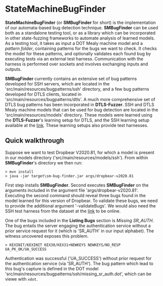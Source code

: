 # StateMachineBugFinder

**StateMachineBugFinder** (or **SMBugFinder** for short) is the implementation of our automata-based bug detection technique.
**SMBugFinder** can be used both as a standalone testing tool, or as a library which can be incorporated in other state-fuzzing frameworks to automate analysis of learned models.
As a testing tool, it takes as input a DOT Mealy machine model and a *pattern folder*, containing patterns for the bugs we want to check.
It checks the model for these patterns, and optionally validates each found bug by executing tests via an external test harness.
Communication with the harness is performed over sockets and involves exchanging inputs and outputs.

**SMBugFinder** currently contains an extensive set of bug patterns developed for SSH servers, which are located in the 'src/main/resources/bugpatterns/ssh' directory, and a few bug patterns developed for DTLS clients, located in 'src/main/resources/bugpatterns/dtls'.
A much more comprehensive set of DTLS bug patterns has been incorporated in **DTLS-Fuzzer**.
SSH and DTLS Mealy machine models that can be used for bug detection are located in the 'src/main/resources/models' directory.
These models were learned using the **DTLS-Fuzzer**'s learning setup for DTLS, and the SSH learning setup available at the [link][sshharness].
These learning setups also provide test harnesses.

## Quick walkthrough

Suppose we want to test Dropbear V2020.81, for which a model is present in our models directory ('src/main/resources/models/ssh').
From within **SMBugFinder**'s directory we then run:

    > mvn install
    > java -jar target\sm-bug-finder.jar args/dropbear-v2020.81
    
First step installs **SMBugFinder**. 
Second executes **SMBugFinder** on the arguments included in the argument file 'args/dropbear-v2020.81'.
Executing the second command should reveal three bugs found in the model learned for this version of Dropbear.
To validate these bugs, we need to provide the additional argument '-validateBugs'.
We would also need the SSH test harness from the dataset at the [link][sshharness] to be online.

One of the bugs included in the **Listing Bugs** section is *Missing SR_AUTH*.
The bug entails the server engaging the authentication service without a prior service request for it (which is 'SR_AUTH' in our input alphabet).
The witness uncovered exposes this problem.

    > KEXINIT/KEXINIT KEX30/KEX31+NEWKEYS NEWKEYS/NO_RESP UA_PK_OK/UA_SUCCESS

Authentication was successful ('UA_SUCCESS') without prior request for the authentication service (via 'SR_AUTH'). 
The bug pattern which lead to this bug's capture is defined in the DOT model 'src/main/resources/bugpatterns/ssh/missing_sr_auth.dot', which can be viewe with `xdot`.

[sshharness]:https://easy.dans.knaw.nl/ui/datasets/id/easy-dataset:77503